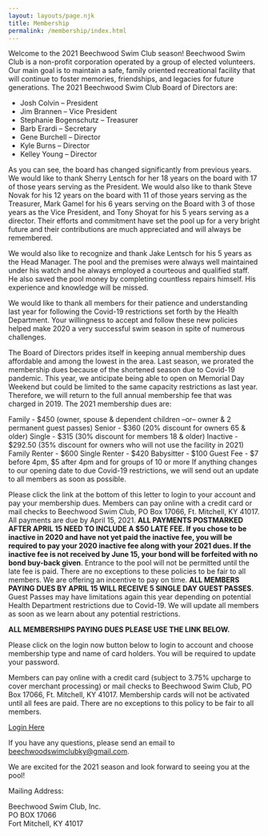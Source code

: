 ```yaml
---
layout: layouts/page.njk
title: Membership
permalink: /membership/index.html
---
```

Welcome to the 2021 Beechwood Swim Club season!  Beechwood Swim Club is a non-profit corporation operated by a group of elected volunteers.  Our main goal is to maintain a safe, family oriented recreational facility that will continue to foster memories, friendships, and legacies for future generations.  The 2021 Beechwood Swim Club Board of Directors are:

* Josh Colvin – President
* Jim Brannen – Vice President
* Stephanie Bogenschutz – Treasurer
* Barb Erardi – Secretary
* Gene Burchell – Director
* Kyle Burns – Director
* Kelley Young – Director

As you can see, the board has changed significantly from previous years.  We would like to thank Sherry Lentsch for her 18 years on the board with 17 of those years serving as the President.  We would also like to thank Steve Novak for his 12 years on the board with 11 of those years serving as the Treasurer, Mark Gamel for his 6 years serving on the Board with 3 of those years as the Vice President, and Tony Shoyat for his 5 years serving as a director.  Their efforts and commitment have set the pool up for a very bright future and their contributions are much appreciated and will always be remembered.

We would also like to recognize and thank Jake Lentsch for his 5 years as the Head Manager.  The pool and the premises were always well maintained under his watch and he always employed a courteous and qualified staff.  He also saved the pool money by completing countless repairs himself.  His experience and knowledge will be missed.

We would like to thank all members for their patience and understanding last year for following the Covid-19 restrictions set forth by the Health Department.  Your willingness to accept and follow these new policies helped make 2020 a very successful swim season in spite of numerous challenges.

The Board of Directors prides itself in keeping annual membership dues affordable and among the lowest in the area.  Last season, we prorated the membership dues because of the shortened season due to Covid-19 pandemic.  This year, we anticipate being able to open on Memorial Day Weekend but could be limited to the same capacity restrictions as last year.  Therefore, we will return to the full annual membership fee that was charged in 2019.  The 2021 membership dues are:

Family - $450 (owner, spouse & dependent children –or– owner & 2 permanent guest passes)
Senior - $360 (20% discount for owners 65 & older)
Single - $315 (30% discount for members 18 & older)
Inactive - $292.50 (35% discount for owners who will not use the facility in 2021)
Family Renter - $600
Single Renter - $420
Babysitter - $100
Guest Fee - $7 before 4pm, $5 after 4pm and for groups of 10 or more
If anything changes to our opening date to due Covid-19 restrictions, we will send out an update to all members as soon as possible.

Please click the link at the bottom of this letter to login to your account and pay your membership dues.  Members can pay online with a credit card or mail checks to Beechwood Swim Club, PO Box 17066, Ft. Mitchell, KY 41017.  All payments are due by April 15, 2021.  **ALL PAYMENTS POSTMARKED AFTER APRIL 15 NEED TO INCLUDE A $50 LATE FEE.  If you chose to be inactive in 2020 and have not yet paid the inactive fee, you will be required to pay your 2020 inactive fee along with your 2021 dues.  If the inactive fee is not received by June 15, your bond will be forfeited with no bond buy-back given**.  Entrance to the pool will not be permitted until the late fee is paid.  There are no exceptions to these policies to be fair to all members.  We are offering an incentive to pay on time.  **ALL MEMBERS PAYING DUES BY APRIL 15 WILL RECEIVE 5 SINGLE DAY GUEST PASSES**.  Guest Passes may have limitations again this year depending on potential Health Department restrictions due to Covid-19.  We will update all members as soon as we learn about any potential restrictions.

**ALL MEMBERSHIPS PAYING DUES PLEASE USE THE LINK BELOW.**

Please click on the login now button below to login to account and choose membership type and name of card holders. You will be required to update your password.

Members can pay online with a credit card (subject to 3.75% upcharge to cover merchant processing) or mail checks to Beechwood Swim Club, PO Box 17066, Ft. Mitchell, KY 41017. Membership cards will not be activated until all fees are paid. There are no exceptions to this policy to be fair to all members.

<a class="button" href="https://www.esoftplanner.com/v3/planner/login.php?access=0dG81LSVxNmo65bGwm5zuJqFpA==">Login Here</a>

If you have any questions, please send an email to [beechwoodswimclubky@gmail.com](emailto:beechwoodswimclubky@gmail.com).

We are excited for the 2021 season and look forward to seeing you at the pool!

Mailing Address:

Beechwood Swim Club, Inc.\
PO BOX 17066\
Fort Mitchell, KY 41017